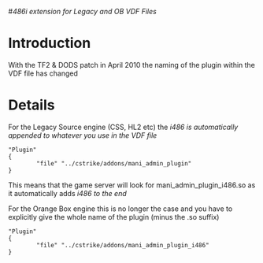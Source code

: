 #_486i extension for Legacy and OB VDF Files_

# Introduction #

With the TF2 & DODS patch in April 2010 the naming of the plugin within the VDF file has changed


# Details #

For the Legacy Source engine (CSS, HL2 etc) the _i486 is automatically appended to whatever you use in the VDF file_

```
"Plugin"
{
        "file" "../cstrike/addons/mani_admin_plugin"
}
```

This means that the game server will look for mani\_admin\_plugin\_i486.so as it automatically adds _i486 to the end_

For the Orange Box engine this is no longer the case and you have to explicitly give the whole name of the plugin (minus the .so suffix)

```
"Plugin"
{
        "file" "../cstrike/addons/mani_admin_plugin_i486"
}
```